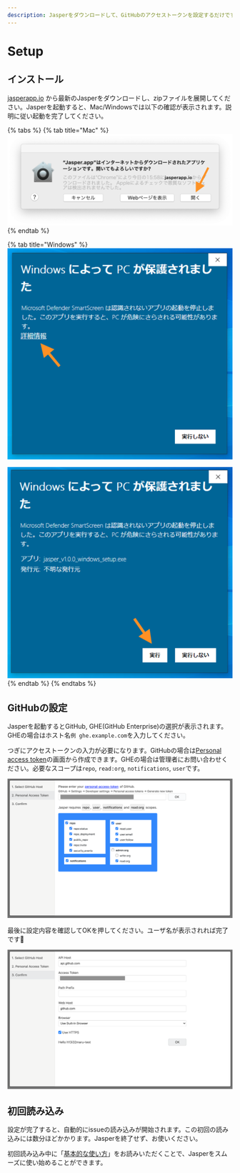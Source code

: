 ```yaml
---
description: Jasperをダウンロードして、GitHubのアクセストークンを設定するだけですぐに使用できます。
---
```


# Setup

## インストール <a id="install"></a>

[jasperapp.io](https://jasperapp.io/) から最新のJasperをダウンロードし、zipファイルを展開してください。Jasperを起動すると、Mac/Windowsでは以下の確認が表示されます。説明に従い起動を完了してください。

{% tabs %}
{% tab title="Mac" %}
![](../.gitbook/assets/02_mac.png)
{% endtab %}

{% tab title="Windows" %}
![](../.gitbook/assets/02_windows1.png)

![](../.gitbook/assets/02_windows2.png)
{% endtab %}
{% endtabs %}

## GitHubの設定 <a id="github"></a>

Jasperを起動するとGitHub, GHE\(GitHub Enterprise\)の選択が表示されます。GHEの場合はホスト名`例 ghe.example.com`を入力してください。

つぎにアクセストークンの入力が必要になります。GitHubの場合は[Personal access token](https://github.com/settings/tokens)の画面から作成できます。GHEの場合は管理者にお問い合わせください。必要なスコープは`repo`, `read:org`, `notifications`, `user`です。 

![](../.gitbook/assets/02_token.png)

最後に設定内容を確認してOKを押してください。ユーザ名が表示されれば完了です🎉

![](../.gitbook/assets/02_complete.png)

## 初回読み込み <a id="initial-loading"></a>

設定が完了すると、自動的にissueの読み込みが開始されます。この初回の読み込みには数分ほどかかります。Jasperを終了せず、お使いください。

初回読み込み中に「[基本的な使い方](basic-usage.md)」をお読みいただくことで、Jasperをスムーズに使い始めることができます。

